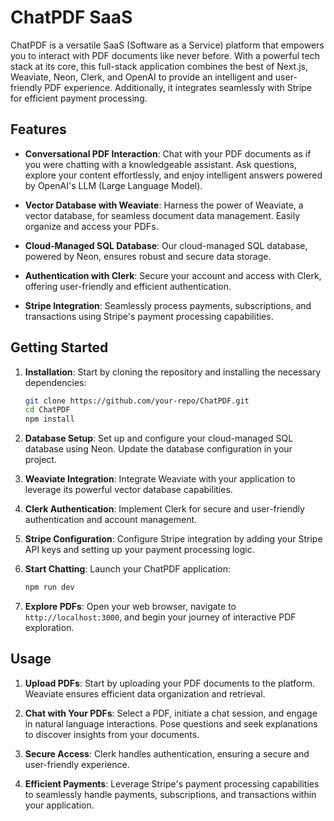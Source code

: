 # ChatPDF SaaS

ChatPDF is a versatile SaaS (Software as a Service) platform that empowers you to interact with PDF documents like never before. With a powerful tech stack at its core, this full-stack application combines the best of Next.js, Weaviate, Neon, Clerk, and OpenAI to provide an intelligent and user-friendly PDF experience. Additionally, it integrates seamlessly with Stripe for efficient payment processing.

## Features

- **Conversational PDF Interaction**: Chat with your PDF documents as if you were chatting with a knowledgeable assistant. Ask questions, explore your content effortlessly, and enjoy intelligent answers powered by OpenAI's LLM (Large Language Model).

- **Vector Database with Weaviate**: Harness the power of Weaviate, a vector database, for seamless document data management. Easily organize and access your PDFs.

- **Cloud-Managed SQL Database**: Our cloud-managed SQL database, powered by Neon, ensures robust and secure data storage.

- **Authentication with Clerk**: Secure your account and access with Clerk, offering user-friendly and efficient authentication.

- **Stripe Integration**: Seamlessly process payments, subscriptions, and transactions using Stripe's payment processing capabilities.

## Getting Started

1. **Installation**: Start by cloning the repository and installing the necessary dependencies:

   ```bash
   git clone https://github.com/your-repo/ChatPDF.git
   cd ChatPDF
   npm install
   ```

2. **Database Setup**: Set up and configure your cloud-managed SQL database using Neon. Update the database configuration in your project.

3. **Weaviate Integration**: Integrate Weaviate with your application to leverage its powerful vector database capabilities.

4. **Clerk Authentication**: Implement Clerk for secure and user-friendly authentication and account management.

5. **Stripe Configuration**: Configure Stripe integration by adding your Stripe API keys and setting up your payment processing logic.

6. **Start Chatting**: Launch your ChatPDF application:

   ```bash
   npm run dev
   ```

7. **Explore PDFs**: Open your web browser, navigate to `http://localhost:3000`, and begin your journey of interactive PDF exploration.

## Usage

1. **Upload PDFs**: Start by uploading your PDF documents to the platform. Weaviate ensures efficient data organization and retrieval.

2. **Chat with Your PDFs**: Select a PDF, initiate a chat session, and engage in natural language interactions. Pose questions and seek explanations to discover insights from your documents.

3. **Secure Access**: Clerk handles authentication, ensuring a secure and user-friendly experience.

4. **Efficient Payments**: Leverage Stripe's payment processing capabilities to seamlessly handle payments, subscriptions, and transactions within your application.
